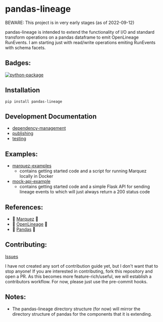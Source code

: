 # pandas-lineage
BEWARE: This project is in very early stages (as of 2022-09-12)

pandas-lineage is intended to extend the functionality of I/O and standard transform operations on a pandas dataframe to emit OpenLineage RunEvents. I am starting just with read/write operations emiting RunEvents with schema facets.

## Badges:
[![python-package](https://github.com/gage-russell/pandas-lineage/actions/workflows/python-package.yml/badge.svg)](https://github.com/gage-russell/pandas-lineage/actions/workflows/python-package.yml)

## Installation
`pip install pandas-lineage`

## Development Documentation
* [dependency-management](docs/dependency-management.md)
* [publishing](docs/publishing.md)
* [testing](docs/testing.md)

## Examples:
* [marquez-examples](examples/marquez-example/)
  * contains getting started code and a script for running Marquez locally in Docker
* [mock-api-example](examples/mock-api-example)
  * contains getting started code and a simple Flask API for sending lineage events to which will just always return a 200 status code

## References:
* :green_heart: [Marquez](https://github.com/MarquezProject/marquez) :green_heart:
* :green_heart: [OpenLineage](https://github.com/OpenLineage/OpenLineage) :green_heart:
* :green_heart: [Pandas](https://github.com/pandas-dev/pandas) :green_heart:

## Contributing:
[Issues](https://github.com/gage-russell/pandas-lineage/issues)

I have not created any sort of contribution guide yet, but I don't want that to stop anyone!
If you are interested in contributing, fork this repository and open a PR. As this becomes more feature-rich/useful, we will establish a contributors workflow. For now, please just use the pre-commit hooks.

## Notes:
* The pandas-lineage directory structure (for now) will mirror the directory structure of pandas for the components that it is extending.
